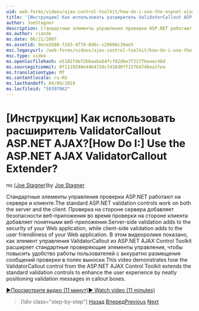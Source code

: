 ```yaml
---
uid: web-forms/videos/ajax-control-toolkit/how-do-i-use-the-aspnet-ajax-validatorcallout-extender
title: '[Инструкции] Как использовать расширитель ValidatorCallout ASP.NET AJAX? | Документы Майкрософт'
author: JoeStagner
description: Стандартные элементы управления проверки ASP.NET работают на сервере и клиенте. Проверка на стороне сервера добавляет безопасности веб-приложения, при c...
ms.author: riande
ms.date: 06/21/2007
ms.assetid: 9ece2688-72d3-4ff4-8d6c-c29698c39ae5
msc.legacyurl: /web-forms/videos/ajax-control-toolkit/how-do-i-use-the-aspnet-ajax-validatorcallout-extender
msc.type: video
ms.openlocfilehash: e5182f4bf2bbaaba64fcf02dbe7f2277beaac48d
ms.sourcegitcommit: 0f1119340e4464720cfd16d0ff15764746ea1fea
ms.translationtype: MT
ms.contentlocale: ru-RU
ms.lasthandoff: 04/09/2019
ms.locfileid: "59397062"
---
```

# <a name="how-do-i-use-the-aspnet-ajax-validatorcallout-extender"></a><span data-ttu-id="570a4-105">[Инструкции] Как использовать расширитель ValidatorCallout ASP.NET AJAX?</span><span class="sxs-lookup"><span data-stu-id="570a4-105">[How Do I:] Use the ASP.NET AJAX ValidatorCallout Extender?</span></span>

<span data-ttu-id="570a4-106">по [(Joe Stagner)](https://github.com/JoeStagner)</span><span class="sxs-lookup"><span data-stu-id="570a4-106">by [Joe Stagner](https://github.com/JoeStagner)</span></span>

<span data-ttu-id="570a4-107">Стандартные элементы управления проверки ASP.NET работают на сервере и клиенте.</span><span class="sxs-lookup"><span data-stu-id="570a4-107">The standard ASP.NET validation controls work on both the server and the client.</span></span> <span data-ttu-id="570a4-108">Проверка на стороне сервера добавляет безопасности веб-приложения во время проверки на стороне клиента добавляет понятными веб-приложения.</span><span class="sxs-lookup"><span data-stu-id="570a4-108">Server-side validation adds to the security of your Web application, while client-side validation adds to the user friendliness of your Web application.</span></span> <span data-ttu-id="570a4-109">В этом видеоролике показано, как элемент управления ValidatorCallout из ASP.NET AJAX Control Toolkit расширяет стандартные проверяющие элементы управления, чтобы повысить удобство работы пользователей с аккуратно размещения сообщений проверки в полях выноски.</span><span class="sxs-lookup"><span data-stu-id="570a4-109">This video demonstrates how the ValidatorCallout control from the ASP.NET AJAX Control Toolkit extends the standard validation controls to enhance the user experience by neatly positioning validation messages in callout boxes.</span></span>

[<span data-ttu-id="570a4-110">&#9654;Просмотрите видео (11 минут)</span><span class="sxs-lookup"><span data-stu-id="570a4-110">&#9654; Watch video (11 minutes)</span></span>](https://channel9.msdn.com/Blogs/ASP-NET-Site-Videos/how-do-i-use-the-aspnet-ajax-validatorcallout-extender)

> [!div class="step-by-step"]
> <span data-ttu-id="570a4-111">[Назад](how-do-i-use-the-numericupdown-extender-control.md)
> [Вперед](how-do-i-use-the-aspnet-ajax-resizablecontrol-extender.md)</span><span class="sxs-lookup"><span data-stu-id="570a4-111">[Previous](how-do-i-use-the-numericupdown-extender-control.md)
[Next](how-do-i-use-the-aspnet-ajax-resizablecontrol-extender.md)</span></span>
